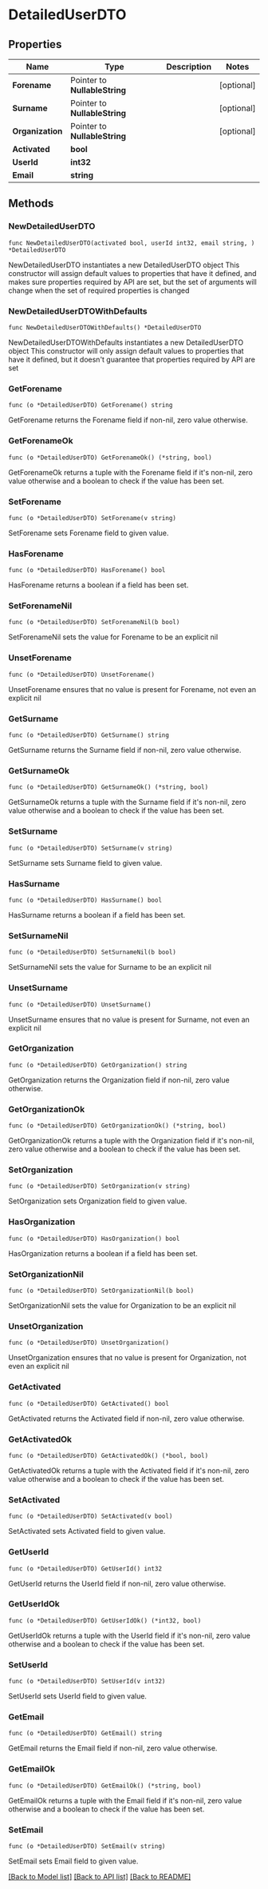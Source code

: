 # DetailedUserDTO

## Properties

Name | Type | Description | Notes
------------ | ------------- | ------------- | -------------
**Forename** | Pointer to **NullableString** |  | [optional] 
**Surname** | Pointer to **NullableString** |  | [optional] 
**Organization** | Pointer to **NullableString** |  | [optional] 
**Activated** | **bool** |  | 
**UserId** | **int32** |  | 
**Email** | **string** |  | 

## Methods

### NewDetailedUserDTO

`func NewDetailedUserDTO(activated bool, userId int32, email string, ) *DetailedUserDTO`

NewDetailedUserDTO instantiates a new DetailedUserDTO object
This constructor will assign default values to properties that have it defined,
and makes sure properties required by API are set, but the set of arguments
will change when the set of required properties is changed

### NewDetailedUserDTOWithDefaults

`func NewDetailedUserDTOWithDefaults() *DetailedUserDTO`

NewDetailedUserDTOWithDefaults instantiates a new DetailedUserDTO object
This constructor will only assign default values to properties that have it defined,
but it doesn't guarantee that properties required by API are set

### GetForename

`func (o *DetailedUserDTO) GetForename() string`

GetForename returns the Forename field if non-nil, zero value otherwise.

### GetForenameOk

`func (o *DetailedUserDTO) GetForenameOk() (*string, bool)`

GetForenameOk returns a tuple with the Forename field if it's non-nil, zero value otherwise
and a boolean to check if the value has been set.

### SetForename

`func (o *DetailedUserDTO) SetForename(v string)`

SetForename sets Forename field to given value.

### HasForename

`func (o *DetailedUserDTO) HasForename() bool`

HasForename returns a boolean if a field has been set.

### SetForenameNil

`func (o *DetailedUserDTO) SetForenameNil(b bool)`

 SetForenameNil sets the value for Forename to be an explicit nil

### UnsetForename
`func (o *DetailedUserDTO) UnsetForename()`

UnsetForename ensures that no value is present for Forename, not even an explicit nil
### GetSurname

`func (o *DetailedUserDTO) GetSurname() string`

GetSurname returns the Surname field if non-nil, zero value otherwise.

### GetSurnameOk

`func (o *DetailedUserDTO) GetSurnameOk() (*string, bool)`

GetSurnameOk returns a tuple with the Surname field if it's non-nil, zero value otherwise
and a boolean to check if the value has been set.

### SetSurname

`func (o *DetailedUserDTO) SetSurname(v string)`

SetSurname sets Surname field to given value.

### HasSurname

`func (o *DetailedUserDTO) HasSurname() bool`

HasSurname returns a boolean if a field has been set.

### SetSurnameNil

`func (o *DetailedUserDTO) SetSurnameNil(b bool)`

 SetSurnameNil sets the value for Surname to be an explicit nil

### UnsetSurname
`func (o *DetailedUserDTO) UnsetSurname()`

UnsetSurname ensures that no value is present for Surname, not even an explicit nil
### GetOrganization

`func (o *DetailedUserDTO) GetOrganization() string`

GetOrganization returns the Organization field if non-nil, zero value otherwise.

### GetOrganizationOk

`func (o *DetailedUserDTO) GetOrganizationOk() (*string, bool)`

GetOrganizationOk returns a tuple with the Organization field if it's non-nil, zero value otherwise
and a boolean to check if the value has been set.

### SetOrganization

`func (o *DetailedUserDTO) SetOrganization(v string)`

SetOrganization sets Organization field to given value.

### HasOrganization

`func (o *DetailedUserDTO) HasOrganization() bool`

HasOrganization returns a boolean if a field has been set.

### SetOrganizationNil

`func (o *DetailedUserDTO) SetOrganizationNil(b bool)`

 SetOrganizationNil sets the value for Organization to be an explicit nil

### UnsetOrganization
`func (o *DetailedUserDTO) UnsetOrganization()`

UnsetOrganization ensures that no value is present for Organization, not even an explicit nil
### GetActivated

`func (o *DetailedUserDTO) GetActivated() bool`

GetActivated returns the Activated field if non-nil, zero value otherwise.

### GetActivatedOk

`func (o *DetailedUserDTO) GetActivatedOk() (*bool, bool)`

GetActivatedOk returns a tuple with the Activated field if it's non-nil, zero value otherwise
and a boolean to check if the value has been set.

### SetActivated

`func (o *DetailedUserDTO) SetActivated(v bool)`

SetActivated sets Activated field to given value.


### GetUserId

`func (o *DetailedUserDTO) GetUserId() int32`

GetUserId returns the UserId field if non-nil, zero value otherwise.

### GetUserIdOk

`func (o *DetailedUserDTO) GetUserIdOk() (*int32, bool)`

GetUserIdOk returns a tuple with the UserId field if it's non-nil, zero value otherwise
and a boolean to check if the value has been set.

### SetUserId

`func (o *DetailedUserDTO) SetUserId(v int32)`

SetUserId sets UserId field to given value.


### GetEmail

`func (o *DetailedUserDTO) GetEmail() string`

GetEmail returns the Email field if non-nil, zero value otherwise.

### GetEmailOk

`func (o *DetailedUserDTO) GetEmailOk() (*string, bool)`

GetEmailOk returns a tuple with the Email field if it's non-nil, zero value otherwise
and a boolean to check if the value has been set.

### SetEmail

`func (o *DetailedUserDTO) SetEmail(v string)`

SetEmail sets Email field to given value.



[[Back to Model list]](../README.md#documentation-for-models) [[Back to API list]](../README.md#documentation-for-api-endpoints) [[Back to README]](../README.md)



